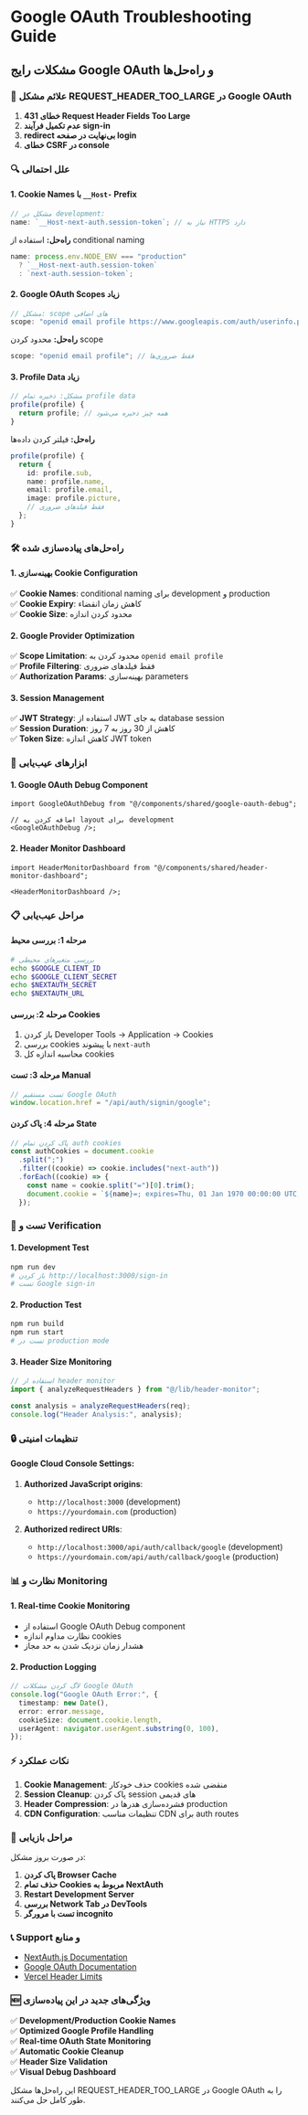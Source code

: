 # Google OAuth Troubleshooting Guide

## مشکلات رایج Google OAuth و راه‌حل‌ها

### 🚨 علائم مشکل REQUEST_HEADER_TOO_LARGE در Google OAuth

1. **خطای 431 Request Header Fields Too Large**
2. **عدم تکمیل فرآیند sign-in**
3. **redirect بی‌نهایت در صفحه login**
4. **خطای CSRF در console**

### 🔍 علل احتمالی

#### 1. **Cookie Names با `__Host-` Prefix**

```typescript
// مشکل در development:
name: `__Host-next-auth.session-token`; // نیاز به HTTPS دارد
```

**راه‌حل:** استفاده از conditional naming

```typescript
name: process.env.NODE_ENV === "production"
  ? `__Host-next-auth.session-token`
  : `next-auth.session-token`;
```

#### 2. **Google OAuth Scopes زیاد**

```typescript
// مشکل: scope های اضافی
scope: "openid email profile https://www.googleapis.com/auth/userinfo.profile https://www.googleapis.com/auth/userinfo.email";
```

**راه‌حل:** محدود کردن scope

```typescript
scope: "openid email profile"; // فقط ضروری‌ها
```

#### 3. **Profile Data زیاد**

```typescript
// مشکل: ذخیره تمام profile data
profile(profile) {
  return profile; // همه چیز ذخیره می‌شود
}
```

**راه‌حل:** فیلتر کردن داده‌ها

```typescript
profile(profile) {
  return {
    id: profile.sub,
    name: profile.name,
    email: profile.email,
    image: profile.picture,
    // فقط فیلدهای ضروری
  };
}
```

### 🛠 راه‌حل‌های پیاده‌سازی شده

#### 1. **بهینه‌سازی Cookie Configuration**

✅ **Cookie Names**: conditional naming برای development و production  
✅ **Cookie Expiry**: کاهش زمان انقضاء  
✅ **Cookie Size**: محدود کردن اندازه

#### 2. **Google Provider Optimization**

✅ **Scope Limitation**: محدود کردن به `openid email profile`  
✅ **Profile Filtering**: فقط فیلدهای ضروری  
✅ **Authorization Params**: بهینه‌سازی parameters

#### 3. **Session Management**

✅ **JWT Strategy**: استفاده از JWT به جای database session  
✅ **Session Duration**: کاهش از 30 روز به 7 روز  
✅ **Token Size**: کاهش اندازه JWT token

### 🔧 ابزارهای عیب‌یابی

#### 1. **Google OAuth Debug Component**

```tsx
import GoogleOAuthDebug from "@/components/shared/google-oauth-debug";

// اضافه کردن به layout برای development
<GoogleOAuthDebug />;
```

#### 2. **Header Monitor Dashboard**

```tsx
import HeaderMonitorDashboard from "@/components/shared/header-monitor-dashboard";

<HeaderMonitorDashboard />;
```

### 📋 مراحل عیب‌یابی

#### مرحله 1: بررسی محیط

```bash
# بررسی متغیرهای محیطی
echo $GOOGLE_CLIENT_ID
echo $GOOGLE_CLIENT_SECRET
echo $NEXTAUTH_SECRET
echo $NEXTAUTH_URL
```

#### مرحله 2: بررسی Cookies

1. باز کردن Developer Tools → Application → Cookies
2. بررسی cookies با پیشوند `next-auth`
3. محاسبه اندازه کل cookies

#### مرحله 3: تست Manual

```typescript
// تست مستقیم Google OAuth
window.location.href = "/api/auth/signin/google";
```

#### مرحله 4: پاک کردن State

```javascript
// پاک کردن تمام auth cookies
const authCookies = document.cookie
  .split(";")
  .filter((cookie) => cookie.includes("next-auth"))
  .forEach((cookie) => {
    const name = cookie.split("=")[0].trim();
    document.cookie = `${name}=; expires=Thu, 01 Jan 1970 00:00:00 UTC; path=/;`;
  });
```

### 🚀 تست و Verification

#### 1. **Development Test**

```bash
npm run dev
# باز کردن http://localhost:3000/sign-in
# تست Google sign-in
```

#### 2. **Production Test**

```bash
npm run build
npm run start
# تست در production mode
```

#### 3. **Header Size Monitoring**

```typescript
// استفاده از header monitor
import { analyzeRequestHeaders } from "@/lib/header-monitor";

const analysis = analyzeRequestHeaders(req);
console.log("Header Analysis:", analysis);
```

### 🔒 تنظیمات امنیتی

#### Google Cloud Console Settings:

1. **Authorized JavaScript origins**:
   - `http://localhost:3000` (development)
   - `https://yourdomain.com` (production)

2. **Authorized redirect URIs**:
   - `http://localhost:3000/api/auth/callback/google` (development)
   - `https://yourdomain.com/api/auth/callback/google` (production)

### 📊 نظارت و Monitoring

#### 1. **Real-time Cookie Monitoring**

- استفاده از Google OAuth Debug component
- نظارت مداوم اندازه cookies
- هشدار زمان نزدیک شدن به حد مجاز

#### 2. **Production Logging**

```typescript
// لاگ کردن مشکلات Google OAuth
console.log("Google OAuth Error:", {
  timestamp: new Date(),
  error: error.message,
  cookieSize: document.cookie.length,
  userAgent: navigator.userAgent.substring(0, 100),
});
```

### ⚡ نکات عملکرد

1. **Cookie Management**: حذف خودکار cookies منقضی شده
2. **Session Cleanup**: پاک کردن session های قدیمی
3. **Header Compression**: فشرده‌سازی هدرها در production
4. **CDN Configuration**: تنظیمات مناسب CDN برای auth routes

### 🔄 مراحل بازیابی

در صورت بروز مشکل:

1. **پاک کردن Browser Cache**
2. **حذف تمام Cookies مربوط به NextAuth**
3. **Restart Development Server**
4. **بررسی Network Tab در DevTools**
5. **تست با مرورگر incognito**

### 📞 Support و منابع

- [NextAuth.js Documentation](https://next-auth.js.org/)
- [Google OAuth Documentation](https://developers.google.com/identity/protocols/oauth2)
- [Vercel Header Limits](https://vercel.com/docs/concepts/limits/overview)

### 🆕 ویژگی‌های جدید در این پیاده‌سازی

✅ **Development/Production Cookie Names**  
✅ **Optimized Google Profile Handling**  
✅ **Real-time OAuth State Monitoring**  
✅ **Automatic Cookie Cleanup**  
✅ **Header Size Validation**  
✅ **Visual Debug Dashboard**

این راه‌حل‌ها مشکل REQUEST_HEADER_TOO_LARGE در Google OAuth را به طور کامل حل می‌کنند.
